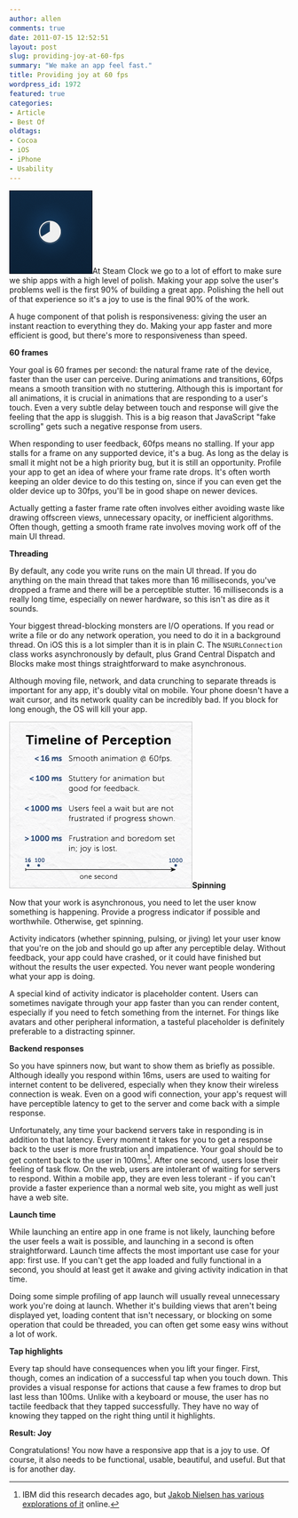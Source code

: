 ```yaml
---
author: allen
comments: true
date: 2011-07-15 12:52:51
layout: post
slug: providing-joy-at-60-fps
summary: "We make an app feel fast."
title: Providing joy at 60 fps
wordpress_id: 1972
featured: true
categories:
- Article
- Best Of
oldtags:
- Cocoa
- iOS
- iPhone
- Usability
---
```


![](/images/wp-uploads/2011/07/progress.png)At Steam Clock we go to a lot of effort to make sure we ship apps with a high level of polish. Making your app solve the user's problems well is the first 90% of building a great app. Polishing the hell out of that experience so it's a joy to use is the final 90% of the work.

A huge component of that polish is responsiveness: giving the user an instant reaction to everything they do. Making your app faster and more efficient is good, but there's more to responsiveness than speed.

**60 frames**

Your goal is 60 frames per second: the natural frame rate of the device, faster than the user can perceive. During animations and transitions, 60fps means a smooth transition with no stuttering. Although this is important for all animations, it is crucial in animations that are responding to a user's touch. Even a very subtle delay between touch and response will give the feeling that the app is sluggish. This is a big reason that JavaScript "fake scrolling" gets such a negative response from users.

When responding to user feedback, 60fps means no stalling. If your app stalls for a frame on any supported device, it's a bug. As long as the delay is small it might not be a high priority bug, but it is still an opportunity. Profile your app to get an idea of where your frame rate drops. It's often worth keeping an older device to do this testing on, since if you can even get the older device up to 30fps, you'll be in good shape on newer devices.

Actually getting a faster frame rate often involves either avoiding waste like drawing offscreen views, unnecessary opacity, or inefficient algorithms. Often though, getting a smooth frame rate involves moving work off of the main UI thread.

**Threading**

By default, any code you write runs on the main UI thread. If you do anything on the main thread that takes more than 16 milliseconds, you've dropped a frame and there will be a perceptible stutter. 16 milliseconds is a really long time, especially on newer hardware, so this isn't as dire as it sounds.

Your biggest thread-blocking monsters are I/O operations. If you read or write a file or do any network operation, you need to do it in a background thread. On iOS this is a lot simpler than it is in plain C. The `NSURLConnection` class works asynchronously by default, plus Grand Central Dispatch and Blocks make most things straightforward to make asynchronous.

Although moving file, network, and data crunching to separate threads is important for any app, it's doubly vital on mobile. Your phone doesn't have a wait cursor, and its network quality can be incredibly bad. If you block for long enough, the OS will kill your app.

**![](/images/wp-uploads/2011/07/perception2.png)Spinning**

Now that your work is asynchronous, you need to let the user know something is happening. Provide a progress indicator if possible and worthwhile. Otherwise, get spinning.

Activity indicators (whether spinning, pulsing, or jiving) let your user know that you're on the job and should go up after any perceptible delay. Without feedback, your app could have crashed, or it could have finished but without the results the user expected. You never want people wondering what your app is doing.

A special kind of activity indicator is placeholder content. Users can sometimes navigate through your app faster than you can render content, especially if you need to fetch something from the internet. For things like avatars and other peripheral information, a tasteful placeholder is definitely preferable to a distracting spinner.

**Backend responses**

So you have spinners now, but want to show them as briefly as possible. Although ideally you respond within 16ms, users are used to waiting for internet content to be delivered, especially when they know their wireless connection is weak. Even on a good wifi connection, your app's request will have perceptible latency to get to the server and come back with a simple response.

Unfortunately, any time your backend servers take in responding is in addition to that latency. Every moment it takes for you to get a response back to the user is more frustration and impatience. Your goal should be to get content back to the user in 100ms[^1]. After one second, users lose their feeling of task flow. On the web, users are intolerant of waiting for servers to respond. Within a mobile app, they are even less tolerant - if you can't provide a faster experience than a normal web site, you might as well just have a web site.

**Launch time**

While launching an entire app in one frame is not likely, launching before the user feels a wait is possible, and launching in a second is often straightforward. Launch time affects the most important use case for your app: first use. If you can't get the app loaded and fully functional in a second, you should at least get it awake and giving activity indication in that time.

Doing some simple profiling of app launch will usually reveal unnecessary work you're doing at launch. Whether it's building views that aren't being displayed yet, loading content that isn't necessary, or blocking on some operation that could be threaded, you can often get some easy wins without a lot of work.

**Tap highlights**

Every tap should have consequences when you lift your finger. First, though, comes an indication of a successful tap when you touch down. This provides a visual response for actions that cause a few frames to drop but last less than 100ms. Unlike with a keyboard or mouse, the user has no tactile feedback that they tapped successfully. They have no way of knowing they tapped on the right thing until it highlights.

**Result: Joy**

Congratulations! You now have a responsive app that is a joy to use. Of course, it also needs to be functional, usable, beautiful, and useful. But that is for another day.

[^1]: IBM did this research decades ago, but [Jakob Nielsen has various explorations of it](http://www.useit.com/papers/responsetime.html) online.
